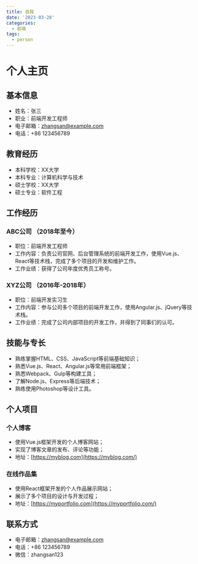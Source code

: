 ```yaml
---
title: 自我
date: '2023-03-28'
categories:
  - 前端
tags:
  - person
---
```

<!-- title 是标题，date 是日期，categories 是分类，tags 是标签，可以有多个分类和标签，sticky 可以让文章置顶，数字表示顺序，1 表示在最上面，2 其次。这里的代码格式一定是按照如上写法：变量后面要加冒号，冒号后面要有空格，不要加逗号。 -->
# 个人主页

## 基本信息

- 姓名：张三
- 职业：前端开发工程师
- 电子邮箱：[zhangsan@example.com](mailto:zhangsan@example.com)
- 电话：+86 123456789

## 教育经历

- 本科学校：XX大学
- 本科专业：计算机科学与技术
- 硕士学校：XX大学
- 硕士专业：软件工程

## 工作经历

### ABC公司 （2018年至今）

- 职位：前端开发工程师
- 工作内容：负责公司官网、后台管理系统的前端开发工作，使用Vue.js、React等技术栈，完成了多个项目的开发和维护工作。
- 工作业绩：获得了公司年度优秀员工称号。

### XYZ公司 （2016年-2018年）

- 职位：前端开发实习生
- 工作内容：参与公司多个项目的前端开发工作，使用Angular.js、jQuery等技术栈。
- 工作业绩：完成了公司内部项目的开发工作，并得到了同事们的认可。

## 技能与专长

- 熟练掌握HTML、CSS、JavaScript等前端基础知识；
- 熟悉Vue.js、React、Angular.js等常用前端框架；
- 熟悉Webpack、Gulp等构建工具；
- 了解Node.js、Express等后端技术；
- 熟练使用Photoshop等设计工具。

## 个人项目

### 个人博客

- 使用Vue.js框架开发的个人博客网站；
- 实现了博客文章的发布、评论等功能；
- 地址：[https://myblog.com](https://myblog.com/)

### 在线作品集

- 使用React框架开发的个人作品展示网站；
- 展示了多个项目的设计与开发过程；
- 地址：[https://myportfolio.com](https://myportfolio.com/)

## 联系方式

- 电子邮箱：[zhangsan@example.com](mailto:zhangsan@example.com)
- 电话：+86 123456789
- 微信：zhangsan123